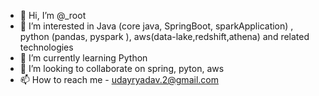- 👋 Hi, I’m @_root
- 👀 I’m interested in Java (core java, SpringBoot, sparkApplication) , python (pandas, pyspark ), aws(data-lake,redshift,athena) and related technologies
- 🌱 I’m currently learning Python
- 💞️ I’m looking to collaborate on spring, pyton, aws 
- 📫 How to reach me - udayryadav.2@gmail.com

<!---
`README.md` (this file) appears on your GitHub profile.
You can click the Preview link to take a look at your changes.
--->
